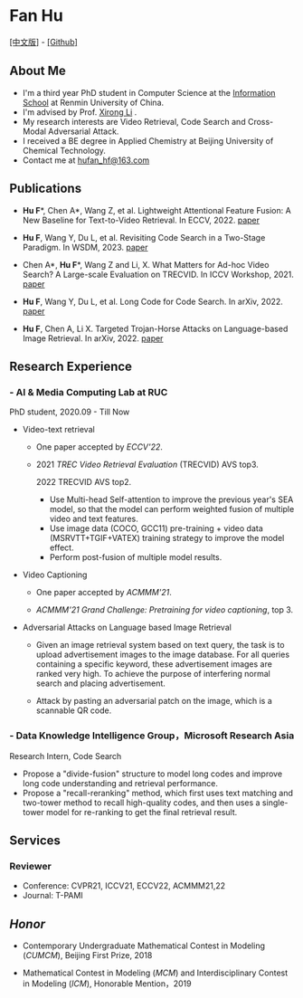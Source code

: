 # **Fan Hu**

[[中文版]](ch_index.md) - [[Github]](https://github.com/fly-dragon211)

## **About Me**

- I'm a third year PhD student in Computer Science at the [Information School](http://info.ruc.edu.cn/) at Renmin University of China.
- I'm advised by Prof. [Xirong Li](http://lixirong.net/) .
- My research interests are Video Retrieval, Code Search and Cross-Modal Adversarial Attack.
- I received a BE degree in Applied Chemistry at Beijing University of Chemical Technology.
- Contact me at [hufan_hf@163.com](mailto:hufan_hf@163.com)

## **Publications**

- **Hu F**\*, Chen A\*, Wang Z, et al. Lightweight Attentional Feature Fusion: A New Baseline for Text-to-Video Retrieval. In ECCV, 2022. [paper](https://www.ecva.net/papers/eccv_2022/papers_ECCV/html/4413_ECCV_2022_paper.php)

- **Hu F**, Wang Y, Du L, et al. Revisiting Code Search in a Two-Stage Paradigm. In WSDM, 2023. [paper](https://arxiv.org/abs/2208.11274)

- Chen A\*, **Hu F**\*, Wang Z and Li, X. What Matters for Ad-hoc Video Search? A Large-scale Evaluation on TRECVID.  In ICCV Workshop, 2021. [paper](https://openaccess.thecvf.com/content/ICCV2021W/ViRaL/papers/Chen_What_Matters_for_Ad-Hoc_Video_Search_A_Large-Scale_Evaluation_on_ICCVW_2021_paper.pdf) 

- **Hu F**, Wang Y, Du L, et al. Long Code for Code Search. In arXiv, 2022. [paper](https://arxiv.org/abs/2208.11271)

- **Hu F**, Chen A, Li X. Targeted Trojan-Horse Attacks on Language-based Image Retrieval. In arXiv, 2022. [paper](https://arxiv.org/abs/2202.03861)

  

## **Research Experience**

### - AI & Media Computing Lab at RUC

PhD student, 2020.09 - Till Now

- Video-text retrieval

  - One paper accepted by *ECCV'22*.

  - 2021 *TREC Video Retrieval Evaluation*  (TRECVID) AVS top3.

    2022 TRECVID AVS top2.

    -  Use Multi-head Self-attention to improve the previous year's SEA model, so that the model can perform weighted fusion of multiple video and text features.
    -  Use image data (COCO, GCC11) pre-training + video data (MSRVTT+TGIF+VATEX) training strategy to improve the model effect.
    -  Perform post-fusion of multiple model results.

- Video Captioning

  - One paper accepted by *ACMMM'21*.

  - *ACMMM'21 Grand Challenge: Pretraining for video captioning*, top 3.

    

- Adversarial Attacks on Language based Image Retrieval 
  - Given an image retrieval system based on text query, the task is to upload advertisement images to the image database. For all queries containing a specific keyword, these advertisement images are ranked very high. To achieve the purpose of interfering normal search and placing advertisement.

  - Attack by pasting an adversarial patch on the image, which is a scannable QR code.

### - Data Knowledge Intelligence Group，Microsoft Research Asia

Research Intern, Code Search

- Propose a "divide-fusion" structure to model long codes and improve long code understanding and retrieval performance.
- Propose a "recall-reranking" method, which first uses text matching and two-tower method to recall high-quality codes, and then uses a single-tower model for re-ranking to get the final retrieval result.

## **Services**

### Reviewer

- Conference: CVPR21, ICCV21, ECCV22, ACMMM21,22
- Journal: T-PAMI



## *Honor*

- Contemporary Undergraduate Mathematical Contest in Modeling (*CUMCM*), Beijing First Prize, 2018

- Mathematical Contest in Modeling (*MCM*) and Interdisciplinary Contest in Modeling (*ICM*), Honorable Mention，2019

  